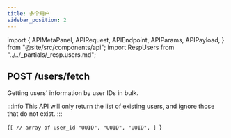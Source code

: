 ```yaml
---
title: 多个用户
sidebar_position: 2
---
```


import {
  APIMetaPanel,
  APIRequest,
  APIEndpoint,
  APIParams,
  APIPayload,
} from "@site/src/components/api";
import RespUsers from "../../_partials/_resp.users.md";

## POST /users/fetch

Getting users' information by user IDs in bulk.

:::info
This API will only return the list of existing users, and ignore those that do not exist.
:::

<APIEndpoint url="/users/fetch" />

<APIMetaPanel
  scope="PROFILE:READ"
  scopeNote="If the `PHONE:READ` permission granted, you will obtain the user's mobile phone number"
/>

<APIPayload>{`[
  // array of user_id
  "UUID",
  "UUID",
  "UUID",
]
`}</APIPayload>

<APIRequest
  title="Read Users"
  method="POST"
  url="/users/fetch --data '[&quot;06aed1e3-bd77-4a59-991a-5bb5ae6fbb09&quot;]'"
/>

<RespUsers />
